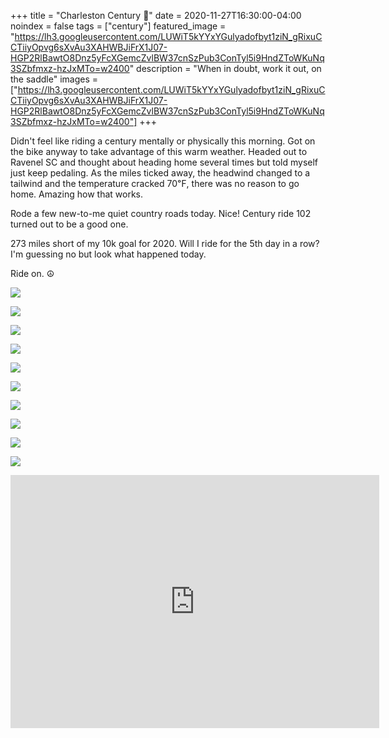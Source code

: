 +++
title =  "Charleston Century 💯"
date = 2020-11-27T16:30:00-04:00
noindex = false
tags = ["century"]
featured_image = "https://lh3.googleusercontent.com/LUWiT5kYYxYGulyadofbyt1ziN_gRixuCCTiiyOpvg6sXvAu3XAHWBJiFrX1J07-HGP2RlBawtO8Dnz5yFcXGemcZvlBW37cnSzPub3ConTyl5i9HndZToWKuNq3SZbfmxz-hzJxMTo=w2400"
description = "When in doubt, work it out, on the saddle"
images = ["https://lh3.googleusercontent.com/LUWiT5kYYxYGulyadofbyt1ziN_gRixuCCTiiyOpvg6sXvAu3XAHWBJiFrX1J07-HGP2RlBawtO8Dnz5yFcXGemcZvlBW37cnSzPub3ConTyl5i9HndZToWKuNq3SZbfmxz-hzJxMTo=w2400"]
+++

Didn't feel like riding a century mentally or physically this morning. Got on the bike anyway to take advantage of this warm weather. Headed out to Ravenel SC and thought about heading home several times but told myself just keep pedaling. As the miles ticked away, the headwind changed to a tailwind and the temperature cracked 70℉, there was no reason to go home. Amazing how that works.

Rode a few new-to-me quiet country roads today. Nice! Century ride 102 turned out to be a good one.

273 miles short of my 10k goal for 2020. Will I ride for the 5th day in a row? I'm guessing no but look what happened today.

Ride on. ☮

<a href='https://lh3.googleusercontent.com/LUWiT5kYYxYGulyadofbyt1ziN_gRixuCCTiiyOpvg6sXvAu3XAHWBJiFrX1J07-HGP2RlBawtO8Dnz5yFcXGemcZvlBW37cnSzPub3ConTyl5i9HndZToWKuNq3SZbfmxz-hzJxMTo=w2400'><img src='https://lh3.googleusercontent.com/LUWiT5kYYxYGulyadofbyt1ziN_gRixuCCTiiyOpvg6sXvAu3XAHWBJiFrX1J07-HGP2RlBawtO8Dnz5yFcXGemcZvlBW37cnSzPub3ConTyl5i9HndZToWKuNq3SZbfmxz-hzJxMTo=w2400'></a>

<a href='https://lh3.googleusercontent.com/wWrwhet-dFPs9azhtCKW4w0OdzkF5X6mZNIe5pns_ZBADgkU-v1tDo71YIoYtjgUXsca_BbvjheX9o-eYMS3uOP-jI_AY0DNZo1Nx-EB3pDmZOCqCZT85BOERH7Lc63-aMOUlbz3zLc=w2400'><img src='https://lh3.googleusercontent.com/wWrwhet-dFPs9azhtCKW4w0OdzkF5X6mZNIe5pns_ZBADgkU-v1tDo71YIoYtjgUXsca_BbvjheX9o-eYMS3uOP-jI_AY0DNZo1Nx-EB3pDmZOCqCZT85BOERH7Lc63-aMOUlbz3zLc=w2400'></a>

<a href='https://lh3.googleusercontent.com/vGTBM2y01MCCOJ-j7Xc6tbIjDYq2fLk3VCDCBFaChK5TQmODUsQR93tURAiWtfNOBdI_DqXuID7dsZH26KDkoC48jqDSLL3cEVI-INAabAkdPKpBaxa_B7hQe_JcH4UED24LdWW31v4=w2400'><img src='https://lh3.googleusercontent.com/vGTBM2y01MCCOJ-j7Xc6tbIjDYq2fLk3VCDCBFaChK5TQmODUsQR93tURAiWtfNOBdI_DqXuID7dsZH26KDkoC48jqDSLL3cEVI-INAabAkdPKpBaxa_B7hQe_JcH4UED24LdWW31v4=w2400'></a>

<a href='https://lh3.googleusercontent.com/XQWUQQDfAPfIJq-TVeo83kSytZvvxFQKBYllFSKioPIck_e5SlJVbWL80fEY2iiJuO74brP6-xGYRHckZKLLRI6hKZosok_OiRKHakfzJhjFZG64GxOGT1HJyabTmFSaO9Lu3aoN2Kc=w2400'><img src='https://lh3.googleusercontent.com/XQWUQQDfAPfIJq-TVeo83kSytZvvxFQKBYllFSKioPIck_e5SlJVbWL80fEY2iiJuO74brP6-xGYRHckZKLLRI6hKZosok_OiRKHakfzJhjFZG64GxOGT1HJyabTmFSaO9Lu3aoN2Kc=w2400'></a>

<a href='https://lh3.googleusercontent.com/CnMPZ_FJ86QAQBZPheh1pQR7FuulqtIe7AhCSwGJ3Xb8lmdTQh0tQcSVOH46e-nnYel_dI5V3_eT9X3fdyFg9QjaGZvTTvuTesLK-DPkI4TbGOR2oi0Hkg7IRDexm4ug0tcmYKP939o=w2400'><img src='https://lh3.googleusercontent.com/CnMPZ_FJ86QAQBZPheh1pQR7FuulqtIe7AhCSwGJ3Xb8lmdTQh0tQcSVOH46e-nnYel_dI5V3_eT9X3fdyFg9QjaGZvTTvuTesLK-DPkI4TbGOR2oi0Hkg7IRDexm4ug0tcmYKP939o=w2400'></a>

<a href='https://lh3.googleusercontent.com/LHga9T55EjMCv5zUmUR9XhCNDhlpVam1YKZgGaiGYplzzyr5rZB2GZ77tvIlTi3zzNE6Zv_sJHjbVtyROn5CxwV3fn1TZuupRhOSiLGizd_TvbpG-O6kY9mmAoD5NvoCkT5RKVASzhI=w2400'><img src='https://lh3.googleusercontent.com/LHga9T55EjMCv5zUmUR9XhCNDhlpVam1YKZgGaiGYplzzyr5rZB2GZ77tvIlTi3zzNE6Zv_sJHjbVtyROn5CxwV3fn1TZuupRhOSiLGizd_TvbpG-O6kY9mmAoD5NvoCkT5RKVASzhI=w2400'></a>

<a href='https://lh3.googleusercontent.com/4FRD3G156G8kktw31DAfQGBKQYTSoWsxK-meDRld3TeZsHqm4i7YMBjFiivfjNHC5Bj_53JdUhV_isvIYW_M8gQjSbciCEeIVRj0HqBf6BkF1soQ_uGEcRktdMbOT9N-8BojCeH4SQI=w2400'><img src='https://lh3.googleusercontent.com/4FRD3G156G8kktw31DAfQGBKQYTSoWsxK-meDRld3TeZsHqm4i7YMBjFiivfjNHC5Bj_53JdUhV_isvIYW_M8gQjSbciCEeIVRj0HqBf6BkF1soQ_uGEcRktdMbOT9N-8BojCeH4SQI=w2400'></a>

<a href='https://lh3.googleusercontent.com/deCbIyEprVVpF-NPMgrfU73D74k7LPeUuunpOBKxfj83AUZwBhP-EVI4TNz9HjD-f-JDgcgzxfY0m6f6f6RXFiUl1aon0PrpOL2CuJnavvrSFsTkIcWQk3NZCHvzj440a7HG7MXiiK8=w2400'><img src='https://lh3.googleusercontent.com/deCbIyEprVVpF-NPMgrfU73D74k7LPeUuunpOBKxfj83AUZwBhP-EVI4TNz9HjD-f-JDgcgzxfY0m6f6f6RXFiUl1aon0PrpOL2CuJnavvrSFsTkIcWQk3NZCHvzj440a7HG7MXiiK8=w2400'></a>

<a href='https://lh3.googleusercontent.com/VbBdkNemqOLE7q21aKoHLcxYbaIBhzaM3c3rSbO3s_krlsXtkYaCZUlDjqtsEBvxja8hmRW68TVLmB45B9Y0mmmtvHKdNMPrnCs1INRUYCr7t0F7JCP3ptkd2Pmta848OddhzOYN0Pc=w2400'><img src='https://lh3.googleusercontent.com/VbBdkNemqOLE7q21aKoHLcxYbaIBhzaM3c3rSbO3s_krlsXtkYaCZUlDjqtsEBvxja8hmRW68TVLmB45B9Y0mmmtvHKdNMPrnCs1INRUYCr7t0F7JCP3ptkd2Pmta848OddhzOYN0Pc=w2400'></a>

<a href='https://lh3.googleusercontent.com/TiRwnP7XWoLuSzxY2xM3nd005zaS1l3AJHgVxi3XpzH185BbzOpeMfh3N1qYy1TVFKGgfUq5-5nG6IJUa6MSBDnm0qdbu088FTjMgz1s4h9LXt9tc1E5ysTX-TxqLwo2cJzRmAJlL9o=w2400'><img src='https://lh3.googleusercontent.com/TiRwnP7XWoLuSzxY2xM3nd005zaS1l3AJHgVxi3XpzH185BbzOpeMfh3N1qYy1TVFKGgfUq5-5nG6IJUa6MSBDnm0qdbu088FTjMgz1s4h9LXt9tc1E5ysTX-TxqLwo2cJzRmAJlL9o=w2400'></a>

<iframe height='405' width='590' frameborder='0' allowtransparency='true' scrolling='no' src='https://www.strava.com/activities/4399186303/embed/d4693fe0d79166fbb7e16b6165140931fb991a09'></iframe>
